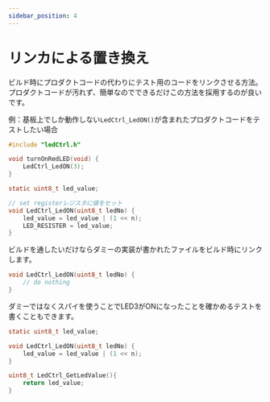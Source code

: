 ```yaml
---
sidebar_position: 4
---
```


# リンカによる置き換え

ビルド時にプロダクトコードの代わりにテスト用のコードをリンクさせる方法。プロダクトコードが汚れず、簡単なのでできるだけこの方法を採用するのが良いです。

例：基板上でしか動作しない`LedCtrl_LedON()`が含まれたプロダクトコードをテストしたい場合

```c title="プロダクトコード"
#include "ledCtrl.h"

void turnOnRedLED(void) {
    LedCtrl_LedON(3);
}
```

```c title="プロダクトコード ledCtrl.c"
static uint8_t led_value;

// set registerレジスタに値をセット
void LedCtrl_LedON(uint8_t ledNo) {
    led_value = led_value | (1 << n);
    LED_RESISTER = led_value;
}
```

ビルドを通したいだけならダミーの実装が書かれたファイルをビルド時にリンクします。

```c title="テストダブル（ダミー）ledCtrl.c"
void LedCtrl_LedON(uint8_t ledNo) {
    // do nothing
}
```

ダミーではなくスパイを使うことでLED3がONになったことを確かめるテストを書くこともできます。

```c title="テストダブル（スパイ）ledCtrl.c"
static uint8_t led_value;

void LedCtrl_LedON(uint8_t ledNo) {
    led_value = led_value | (1 << n);
}

uint8_t LedCtrl_GetLedValue(){
    return led_value;
}
```
